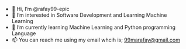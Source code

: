 - 👋 Hi, I’m @rafay99-epic
- 👀 I’m interested in Software Development and Learning Machine Learning
- 🌱 I’m currently learning Machine Learning and Python programming Language
- 📫 You can reach me using my email whcih is; 99marafay@gmail.com 

<!---
rafay99-epic/rafay99-epic is a ✨ special ✨ repository because its `README.md` (this file) appears on your GitHub profile.
You can click the Preview link to take a look at your changes.
--->
